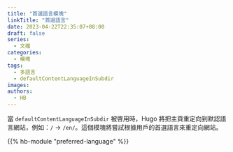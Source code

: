```yaml
---
title: "首選語言模塊"
linkTitle: "首選語言"
date: 2023-04-22T22:35:07+08:00
draft: false
series:
  - 文檔
categories:
  - 模塊
tags:
  - 多語言
  - defaultContentLanguageInSubdir
images:
authors:
  - HB
---
```


當 `defaultContentLanguageInSubdir` 被啓用時，Hugo 將把主頁重定向到默認語言網站，例如：`/` -> `/en/`。這個模塊將嘗試根據用戶的首選語言來重定向網站。

<!--more-->

{{% hb-module "preferred-language" %}}
